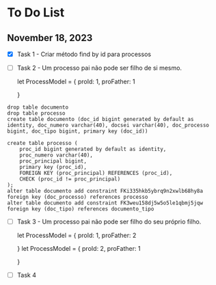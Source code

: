 # To Do List

## November 18, 2023
- [X] Task 1 - Criar método find by id para processos
- [ ] Task 2 - Um processo pai não pode ser filho de si mesmo.

	let ProcessModel = {
		proId: 1,
		proFather: 1
	
	}
	
```
drop table documento
drop table processo
create table documento (doc_id bigint generated by default as identity, doc_numero varchar(40), docsei varchar(40), doc_processo bigint, doc_tipo bigint, primary key (doc_id))

create table processo (
    proc_id bigint generated by default as identity,
    proc_numero varchar(40), 
    proc_principal bigint, 
    primary key (proc_id),
    FOREIGN KEY (proc_principal) REFERENCES (proc_id),
    CHECK (proc_id != proc_principal)
);
alter table documento add constraint FKi335hkb5ybrq9n2xwlb68hy8a foreign key (doc_processo) references processo
alter table documento add constraint FK3weu158dj5w5o5le1qbmj5jqw foreign key (doc_tipo) references documento_tipo
```
- [ ] Task 3 - Um processo pai não pode ser filho do seu próprio filho.

	let ProcessModel = {
		proId: 1,
		proFather: 2
	
	}
	let ProcessModel = {
		proId: 2,
		proFather: 1
	
	}
	
- [ ] Task 4